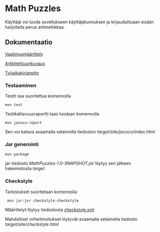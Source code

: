 # Math Puzzles

Käyttäjä voi luoda sovellukseen käyttäjätunnuksen ja kirjauduttuaan sisään harjoitella perus aritmetiikkaa.

## Dokumentaatio

[Vaatimusmäärittely](https://github.com/karoliinaemilia/ot-harjoitustyo/blob/master/MathPuzzles/dokumentaatio/vaatimusmaarittely.md)

[Arkkitehtuurikuvaus](https://github.com/karoliinaemilia/ot-harjoitustyo/blob/master/MathPuzzles/dokumentaatio/arkkitehtuuri.md)

[Työaikakirjanpito](https://github.com/karoliinaemilia/ot-harjoitustyo/blob/master/MathPuzzles/dokumentaatio/tuntikirjanpito.md)

### Testaaminen

Testit saa suoritettua komennolla

```
mvn test
```

Testikattavuusraportti taas luodaan komennolla

```
mvn jacoco:report
```

Sen voi katsoa avaamalla selaimella tiedoston _target/site/jacoco/index.html_

### Jar generointi

```
mvn package
```

jar-tiedosto _MathPuzzles-1.0-SNAPSHOT.jar_ löytyy sen jälkeen hakemistosta _target_

### Checkstyle

Tarkistukset suoritetaan komennolla

```
 mvn jxr:jxr checkstyle:checkstyle
```

Määrittelyt löytyy tiedostosta [checkstyle.xml](https://github.com/karoliinaemilia/ot-harjoitustyo/blob/master/MathPuzzles/checkstyle.xml) 

Mahdolliset virheilmoitukset löytyvät avaamalla selaimella tiedosto _target/site/checkstyle.html_
